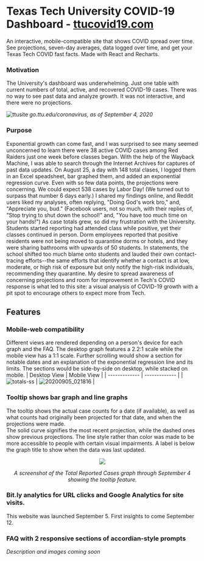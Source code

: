 # Texas Tech University COVID-19 Dashboard - [ttucovid19.com](https://www.ttucovid19.com/)
An interactive, mobile-compatible site that shows COVID spread over time. See projections, seven-day averages, data logged over time, and get your Texas Tech COVID fast facts. Made with React and Recharts.

### Motivation
The University's dashboard was underwhelming. Just one table with current numbers of total, active, and recovered COVID-19 cases. There was no way to see past data and analyze growth. It was not interactive, and there were no projections. 

![ttusite](https://user-images.githubusercontent.com/32581742/92298982-20fc2000-ef14-11ea-9df9-64c9df13b4a7.jpg)
_go.ttu.edu/coronavirus, as of September 4, 2020_

### Purpose
Exponential growth can come fast, and I was surprised to see many seemed unconcerned to learn there were 38 active COVID cases among Red Raiders just one week before classes began. With the help of the Wayback Machine, I was able to search through the Internet Archives for captures of past data updates. On August 25, a day with 148 total clases, I logged them in an Excel speadsheet, bar graphed them, and added an exponential regression curve. Even with so few data points, the projections were concerning. We could expect 538 cases by Labor Day! (We turned out to surpass that number 6 days early.) I shared my findings online, and Reddit users liked my analyses, often replying, "Doing God's work bro," and, "Appreciate you, bud." (Facebook users, not so much, with their replies of, "Stop trying to shut down the school!" and, "You have too much time on your hands!") As case totals grew, so did my frustration with the University. Students started reporting had attended class while positive, yet their classes continued in person. Dorm employees reported that positive residents were not being moved to quarantine dorms or hotels, and they were sharing bathrooms with upwards of 50 students. In statements, the school shifted too much blame onto students and lauded their own contact-tracing efforts--the same efforts that identify whether a contact is at low, moderate, or high risk of exposure but only notify the high-risk individuals, recommending they quarantine. My desire to spread awareness of concerning projections and room for improvement in Tech's COVID response is what led to this site: a visual analysis of COVID-19 growth with a pit spot to encourage others to expect more from Tech. 

## Features

### Mobile-web compatibility 
Different views are rendered depending on a person's device for each graph and the FAQ. The desktop graph features a 2.2:1 scale while the mobile view has a 1:1 scale. Further scrolling would show a section for notable dates and an explanation of the exponential regression line and its limits. The sections would be side-by-side on desktop, while stacked on mobile. 
| Desktop View  | Mobile View |
| ------------- | ------------- |
| ![totals-ss](https://user-images.githubusercontent.com/32581742/92300212-d0d68b00-ef1e-11ea-8fa6-5d8988298c1d.jpg) | ![20200905_021816](https://user-images.githubusercontent.com/32581742/92300352-d2ed1980-ef1f-11ea-8013-225dd3d117ce.jpg) |

### Tooltip shows bar graph and line graphs 
The tooltip shows the actual case counts for a date (if available), as well as what counts had originally been projected for that date, and when the projections were made.  
The solid curve signifies the most recent projection, while the dashed ones show previous projections. The line style rather than color was made to be more accessible to people with certain visual impairments. A label is below the graph title to show when the data was last updated. 
<p align="center"><img scale=50 src="https://user-images.githubusercontent.com/32581742/92300728-c7e7b880-ef22-11ea-820c-a21d93eae90a.png"/></p>

<p align="center"><i>A screenshot of the Total Reported Cases graph through September 4 showing the tooltip feature.</i></p>

### Bit.ly analytics for URL clicks and Google Analytics for site visits. 
This website was launched September 5. First insights to come September 12.

### FAQ with 2 responsive sections of accordian-style prompts
_Description and images coming soon_

